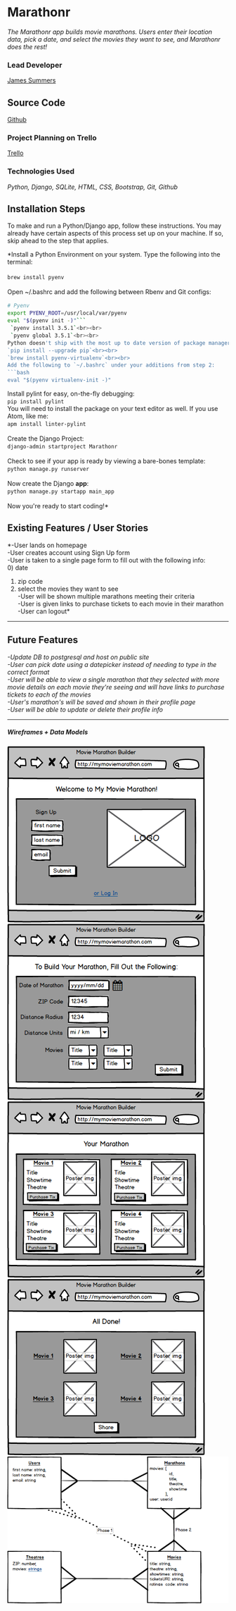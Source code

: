 # Marathonr

*The Marathonr app builds movie marathons. Users enter their location data, pick a date, and select the movies they want to see, and Marathonr does the rest!*

### Lead Developer
[James Summers](https://github.com/jamesnsummers)

## Source Code
[Github](https://github.com/jamesnsummers/Marathonr-App)

### Project Planning on Trello
[Trello](https://trello.com/b/yG0nTo0W/project-03-movie-marathon-builder)

### Technologies Used

*Python, Django, SQLite, HTML, CSS, Bootstrap, Git, Github*

## Installation Steps
To make and run a Python/Django app, follow these instructions. You may already have certain aspects of this process set up on your machine. If so, skip ahead to the step that applies.<br>

*Install a Python Environment on your system. Type the following into the terminal:
<br><br>`brew install pyenv`
<br><br>Open ~/.bashrc and add the following between Rbenv and Git configs:
```bash
# Pyenv
export PYENV_ROOT=/usr/local/var/pyenv
eval "$(pyenv init -)"```
 `pyenv install 3.5.1`<br><br>
 `pyenv global 3.5.1`<br><br>
Python doesn't ship with the most up to date version of package manager pip, so upgrade pip:<br> <br>
`pip install --upgrade pip`<br><br>
`brew install pyenv-virtualenv`<br><br>
Add the following to `~/.bashrc` under your additions from step 2:
```bash
eval "$(pyenv virtualenv-init -)"
```
Install pylint for easy, on-the-fly debugging: <br>
`pip install pylint`<br>
You will need to install the package on your text editor as well. If you use Atom, like me:<br>
`apm install linter-pylint`<br><br>
Create the Django Project:<br>
`django-admin startproject Marathonr`<br><br>
Check to see if your app is ready by viewing a bare-bones template:<br>
`python manage.py runserver`<br><br>
Now create the Django <b>app</b>:<br>
`python manage.py startapp main_app`<br><br>
Now you're ready to start coding!*


## Existing Features / User Stories

*-User lands on homepage<br>
-User creates account using Sign Up form<br>
-User is taken to a single page form to fill out with the following info: <br>
0) date <br>
1) zip code <br>
3) select the movies they want to see <br>
-User will be shown multiple marathons meeting their criteria<br>
-User is given links to purchase tickets to each movie in their marathon<br>
-User can logout*

---


## Future Features
*-Update DB to postgresql and host on public site<br>
-User can pick date using a datepicker instead of needing to type in the correct format<br>
-User will be able to view a single marathon that they selected with more movie details on each movie they're seeing and will have links to purchase tickets to each of the movies<br>
-User's marathon's will be saved and shown in their profile page<br>
-User will be able to update or delete their profile info<br>*

---


##### Wireframes + Data Models
![Landing page](Marathonr/main_app/static/images/Landing-Page.png)
![Form Page](Marathonr/main_app/static/images/Form-page.png)
![Marathons Options Page](Marathonr/main_app/static/images/Your-Marathon.png)
![Share Page](Marathonr/main_app/static/images/Share-Page.png)
![Data Models](Marathonr/main_app/static/images/Data-Models.png)
